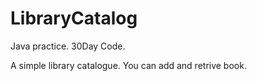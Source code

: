 # LibraryCatalog
Java practice. 30Day Code. 

A simple library catalogue. You can add and retrive book.  

